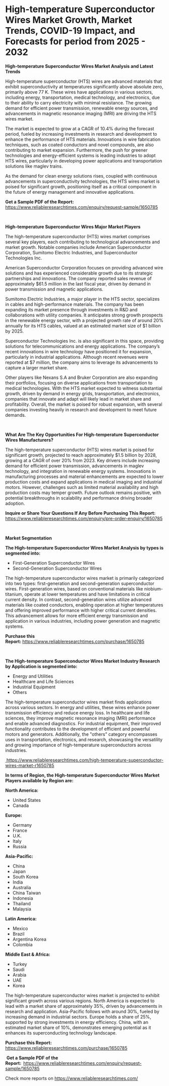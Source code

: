 <p><h1>High-temperature Superconductor Wires Market Growth, Market Trends, COVID-19 Impact, and Forecasts for period from 2025 - 2032</h1></p><p><strong>High-temperature Superconductor Wires Market Analysis and Latest Trends</strong></p>
<p><p>High-temperature superconductor (HTS) wires are advanced materials that exhibit superconductivity at temperatures significantly above absolute zero, primarily above 77 K. These wires have applications in various sectors, including energy, transportation, medical technology, and electronics, due to their ability to carry electricity with minimal resistance. The growing demand for efficient power transmission, renewable energy sources, and advancements in magnetic resonance imaging (MRI) are driving the HTS wires market.</p><p>The market is expected to grow at a CAGR of 10.4% during the forecast period, fueled by increasing investments in research and development to enhance the performance of HTS materials. Innovations in wire fabrication techniques, such as coated conductors and novel compounds, are also contributing to market expansion. Furthermore, the push for greener technologies and energy-efficient systems is leading industries to adopt HTS wires, particularly in developing power applications and transportation solutions like maglev trains. </p><p>As the demand for clean energy solutions rises, coupled with continuous advancements in superconductivity technologies, the HTS wires market is poised for significant growth, positioning itself as a critical component in the future of energy management and innovative applications.</p></p>
<p><strong>Get a Sample PDF of the Report:&nbsp;</strong> <a href="https://www.reliableresearchtimes.com/enquiry/request-sample/1650785?utm_campaign=2931&utm_medium=2&utm_source=Github&utm_content=ia&utm_term=23032025&utm_id=high-temperature-superconductor-wires">https://www.reliableresearchtimes.com/enquiry/request-sample/1650785</a></p>
<p>&nbsp;</p>
<p><strong>High-temperature Superconductor Wires Major Market Players</strong></p>
<p><p>The high-temperature superconductor (HTS) wires market comprises several key players, each contributing to technological advancements and market growth. Notable companies include American Superconductor Corporation, Sumitomo Electric Industries, and Superconductor Technologies Inc.</p><p>American Superconductor Corporation focuses on providing advanced wire solutions and has experienced considerable growth due to its strategic partnerships and innovations. The company reported sales revenue of approximately $61.5 million in the last fiscal year, driven by demand in power transmission and magnetic applications.</p><p>Sumitomo Electric Industries, a major player in the HTS sector, specializes in cables and high-performance materials. The company has been expanding its market presence through investments in R&D and collaborations with utility companies. It anticipates strong growth prospects in the renewable energy sector, with a projected growth rate of around 20% annually for its HTS cables, valued at an estimated market size of $1 billion by 2025.</p><p>Superconductor Technologies Inc. is also significant in this space, providing solutions for telecommunications and energy applications. The company’s recent innovations in wire technology have positioned it for expansion, particularly in industrial applications. Although recent revenues were reported at $7 million, the company aims to leverage its advancements to capture a larger market share.</p><p>Other players like Nexans S.A and Bruker Corporation are also expanding their portfolios, focusing on diverse applications from transportation to medical technologies. With the HTS market expected to witness substantial growth, driven by demand in energy grids, transportation, and electronics, companies that innovate and adapt will likely lead in market share and profitability. Overall, the market is poised for robust expansion, with several companies investing heavily in research and development to meet future demands.</p></p>
<p>&nbsp;</p>
<p><strong>What Are The Key Opportunities For High-temperature Superconductor Wires Manufacturers?</strong></p>
<p><p>The high-temperature superconductor (HTS) wires market is poised for significant growth, projected to reach approximately $1.5 billion by 2028, growing at a CAGR of over 20% from 2023. Key drivers include increasing demand for efficient power transmission, advancements in maglev technology, and integration in renewable energy systems. Innovations in manufacturing processes and material enhancements are expected to lower production costs and expand applications in medical imaging and industrial motors. However, challenges such as limited material availability and high production costs may temper growth. Future outlook remains positive, with potential breakthroughs in scalability and performance driving broader adoption.</p></p>
<p><strong>Inquire or Share Your Questions If Any Before Purchasing This Report:</strong> <a href="https://www.reliableresearchtimes.com/enquiry/pre-order-enquiry/1650785?utm_campaign=2931&utm_medium=2&utm_source=Github&utm_content=ia&utm_term=23032025&utm_id=high-temperature-superconductor-wires">https://www.reliableresearchtimes.com/enquiry/pre-order-enquiry/1650785</a></p>
<p>&nbsp;</p>
<p><strong>Market Segmentation</strong></p>
<p><strong>The High-temperature Superconductor Wires Market Analysis by types is segmented into:</strong></p>
<p><ul><li>First-Generation Superconductor Wires</li><li>Second-Generation Superconductor Wires</li></ul></p>
<p><p>The high-temperature superconductor wires market is primarily categorized into two types: first-generation and second-generation superconductor wires. First-generation wires, based on conventional materials like niobium-titanium, operate at lower temperatures and have limitations in critical current density. In contrast, second-generation wires utilize advanced materials like coated conductors, enabling operation at higher temperatures and offering improved performance with higher critical current densities. This advancement allows for more efficient energy transmission and application in various industries, including power generation and magnetic systems.</p></p>
<p><strong>Purchase this Report:&nbsp;</strong><a href="https://www.reliableresearchtimes.com/purchase/1650785?utm_campaign=2931&utm_medium=2&utm_source=Github&utm_content=ia&utm_term=23032025&utm_id=high-temperature-superconductor-wires">https://www.reliableresearchtimes.com/purchase/1650785</a></p>
<p>&nbsp;</p>
<p><strong>The High-temperature Superconductor Wires Market Industry Research by Application is segmented into:</strong></p>
<p><ul><li>Energy and Utilities</li><li>Healthcare and Life Sciences</li><li>Industrial Equipment</li><li>Others</li></ul></p>
<p><p>The high-temperature superconductor wires market finds applications across various sectors. In energy and utilities, these wires enhance power transmission efficiency and reduce energy loss. In healthcare and life sciences, they improve magnetic resonance imaging (MRI) performance and enable advanced diagnostics. For industrial equipment, their improved functionality contributes to the development of efficient and powerful motors and generators. Additionally, the "others" category encompasses uses in transportation, electronics, and research, showcasing the versatility and growing importance of high-temperature superconductors across industries.</p></p>
<p><a href="https://www.reliableresearchtimes.com/high-temperature-superconductor-wires-market-r1650785?utm_campaign=2931&utm_medium=2&utm_source=Github&utm_content=ia&utm_term=23032025&utm_id=high-temperature-superconductor-wires">&nbsp;https://www.reliableresearchtimes.com/high-temperature-superconductor-wires-market-r1650785</a></p>
<p><strong>In terms of Region, the High-temperature Superconductor Wires Market Players available by Region are:</strong></p>
<p>
    <p> <strong> North America: </strong>
        <ul>
            <li>United States</li>
            <li>Canada</li>
        </ul>
        </p> 
    <p> <strong> Europe: </strong>
        <ul>
            <li>Germany</li>
            <li>France</li>
            <li>U.K.</li>
            <li>Italy</li>
            <li>Russia</li>
        </ul>
        </p> 
    <p> <strong> Asia-Pacific: </strong>
        <ul>
            <li>China</li>
            <li>Japan</li>
            <li>South Korea</li>
            <li>India</li>
            <li>Australia</li>
            <li>China Taiwan</li>
            <li>Indonesia</li>
            <li>Thailand</li>
            <li>Malaysia</li>
        </ul>
        </p> 
    <p> <strong> Latin America: </strong>
        <ul>
            <li>Mexico</li>
            <li>Brazil</li>
            <li>Argentina Korea</li>
            <li>Colombia</li>
        </ul>
        </p> 
    <p> <strong> Middle East & Africa: </strong>
        <ul>
            <li>Turkey</li>
            <li>Saudi</li>
            <li>Arabia</li>
            <li>UAE</li>
            <li>Korea</li>
        </ul>
    </p>
    </p>
<p><p>The high-temperature superconductor wires market is projected to exhibit significant growth across various regions. North America is expected to lead with a market share of approximately 35%, driven by advancements in research and application. Asia-Pacific follows with around 30%, fueled by increasing demand in industrial sectors. Europe holds a share of 25%, supported by strong investments in energy efficiency. China, with an estimated market share of 10%, demonstrates emerging potential as it enhances its superconducting technology landscape.</p></p>
<p><strong>Purchase this Report: </strong><a href="https://www.reliableresearchtimes.com/purchase/1650785?utm_campaign=2931&utm_medium=2&utm_source=Github&utm_content=ia&utm_term=23032025&utm_id=high-temperature-superconductor-wires">https://www.reliableresearchtimes.com/purchase/1650785</a></p>
<p>&nbsp;<strong>Get a Sample PDF of the Report:&nbsp;&nbsp;</strong><a href="https://www.reliableresearchtimes.com/enquiry/request-sample/1650785?utm_campaign=2931&utm_medium=2&utm_source=Github&utm_content=ia&utm_term=23032025&utm_id=high-temperature-superconductor-wires">https://www.reliableresearchtimes.com/enquiry/request-sample/1650785</a></p>
<p><strong></strong></p>
<p>Check more reports on <a href="https://www.reliableresearchtimes.com/?utm_campaign=2931&utm_medium=2&utm_source=Github&utm_content=ia&utm_term=23032025&utm_id=high-temperature-superconductor-wires">https://www.reliableresearchtimes.com/</a></p>